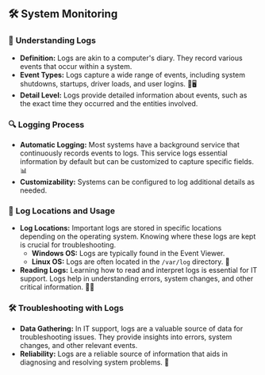 ## 🛠️ **System Monitoring**

### 📜 **Understanding Logs**
- **Definition:** Logs are akin to a computer's diary. They record various events that occur within a system.
- **Event Types:** Logs capture a wide range of events, including system shutdowns, startups, driver loads, and user logins. 📅🖥️
- **Detail Level:** Logs provide detailed information about events, such as the exact time they occurred and the entities involved.

### 🔍 **Logging Process**
- **Automatic Logging:** Most systems have a background service that continuously records events to logs. This service logs essential information by default but can be customized to capture specific fields. 📊
- **Customizability:** Systems can be configured to log additional details as needed.

### 📍 **Log Locations and Usage**
- **Log Locations:** Important logs are stored in specific locations depending on the operating system. Knowing where these logs are kept is crucial for troubleshooting.
  - **Windows OS:** Logs are typically found in the Event Viewer.
  - **Linux OS:** Logs are often located in the `/var/log` directory. 📁
- **Reading Logs:** Learning how to read and interpret logs is essential for IT support. Logs help in understanding errors, system changes, and other critical information. 🕵️‍♂️

### 🛠️ **Troubleshooting with Logs**
- **Data Gathering:** In IT support, logs are a valuable source of data for troubleshooting issues. They provide insights into errors, system changes, and other relevant events.
- **Reliability:** Logs are a reliable source of information that aids in diagnosing and resolving system problems. 🔧

